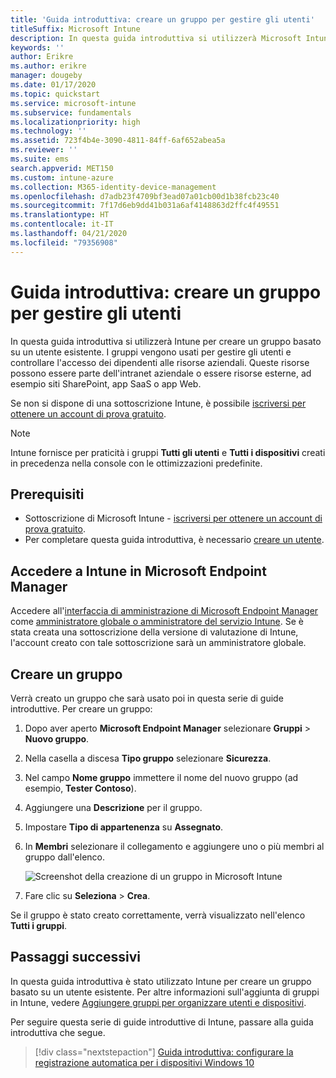 ```yaml
---
title: 'Guida introduttiva: creare un gruppo per gestire gli utenti'
titleSuffix: Microsoft Intune
description: In questa guida introduttiva si utilizzerà Microsoft Intune per creare un gruppo basato su utenti esistenti.
keywords: ''
author: Erikre
ms.author: erikre
manager: dougeby
ms.date: 01/17/2020
ms.topic: quickstart
ms.service: microsoft-intune
ms.subservice: fundamentals
ms.localizationpriority: high
ms.technology: ''
ms.assetid: 723f4b4e-3090-4811-84ff-6af652abea5a
ms.reviewer: ''
ms.suite: ems
search.appverid: MET150
ms.custom: intune-azure
ms.collection: M365-identity-device-management
ms.openlocfilehash: d7adb23f4709bf3ead07a01cb00d1b38fcb23c40
ms.sourcegitcommit: 7f17d6eb9dd41b031a6af4148863d2ffc4f49551
ms.translationtype: HT
ms.contentlocale: it-IT
ms.lasthandoff: 04/21/2020
ms.locfileid: "79356908"
---
```

# <a name="quickstart-create-a-group-to-manage-users"></a>Guida introduttiva: creare un gruppo per gestire gli utenti

In questa guida introduttiva si utilizzerà Intune per creare un gruppo basato su un utente esistente. I gruppi vengono usati per gestire gli utenti e controllare l'accesso dei dipendenti alle risorse aziendali. Queste risorse possono essere parte dell'intranet aziendale o essere risorse esterne, ad esempio siti SharePoint, app SaaS o app Web.

Se non si dispone di una sottoscrizione Intune, è possibile [iscriversi per ottenere un account di prova gratuito](free-trial-sign-up.md).

>[!NOTE]
>Intune fornisce per praticità i gruppi **Tutti gli utenti** e **Tutti i dispositivi** creati in precedenza nella console con le ottimizzazioni predefinite.

## <a name="prerequisites"></a>Prerequisiti

- Sottoscrizione di Microsoft Intune - [iscriversi per ottenere un account di prova gratuito](../fundamentals/free-trial-sign-up.md).
- Per completare questa guida introduttiva, è necessario [creare un utente](quickstart-create-user.md).

## <a name="sign-in-to-intune-in-the-microsoft-endpoint-manager"></a>Accedere a Intune in Microsoft Endpoint Manager

Accedere all'[interfaccia di amministrazione di Microsoft Endpoint Manager](https://go.microsoft.com/fwlink/?linkid=2109431) come [amministratore globale o amministratore del servizio Intune](users-add.md#types-of-administrators). Se è stata creata una sottoscrizione della versione di valutazione di Intune, l'account creato con tale sottoscrizione sarà un amministratore globale.

## <a name="create-a-group"></a>Creare un gruppo

Verrà creato un gruppo che sarà usato poi in questa serie di guide introduttive. Per creare un gruppo:

1. Dopo aver aperto **Microsoft Endpoint Manager** selezionare **Gruppi** > **Nuovo gruppo**.
2. Nella casella a discesa **Tipo gruppo** selezionare **Sicurezza**.
3. Nel campo **Nome gruppo** immettere il nome del nuovo gruppo (ad esempio, **Tester Contoso**).
4. Aggiungere una **Descrizione** per il gruppo.
5. Impostare **Tipo di appartenenza** su **Assegnato**. 
6. In **Membri** selezionare il collegamento e aggiungere uno o più membri al gruppo dall'elenco.

    ![Screenshot della creazione di un gruppo in Microsoft Intune](./media/quickstart-create-group/quickstart-use-groups-01.png)

7. Fare clic su **Seleziona** > **Crea**.

Se il gruppo è stato creato correttamente, verrà visualizzato nell'elenco **Tutti i gruppi**. 

## <a name="next-steps"></a>Passaggi successivi

In questa guida introduttiva è stato utilizzato Intune per creare un gruppo basato su un utente esistente. Per altre informazioni sull'aggiunta di gruppi in Intune, vedere [Aggiungere gruppi per organizzare utenti e dispositivi](groups-add.md).

Per seguire questa serie di guide introduttive di Intune, passare alla guida introduttiva che segue.

> [!div class="nextstepaction"]
> [Guida introduttiva: configurare la registrazione automatica per i dispositivi Windows 10](../enrollment/quickstart-setup-auto-enrollment.md)
